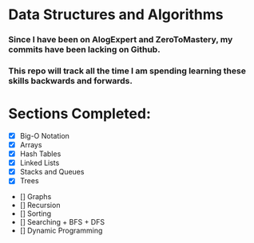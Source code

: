 # Data Structures and Algorithms</br>

### Since I have been on AlogExpert and ZeroToMastery, my commits have been lacking on Github.</br>

### This repo will track all the time I am spending learning these skills backwards and forwards.</br>

# Sections Completed:</br>

- [x] Big-O Notation
- [x] Arrays
- [x] Hash Tables
- [x] Linked Lists
- [x] Stacks and Queues
- [x] Trees
- [] Graphs
- [] Recursion
- [] Sorting
- [] Searching + BFS + DFS
- [] Dynamic Programming
